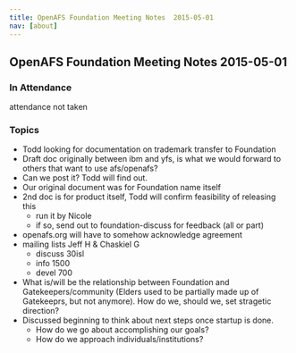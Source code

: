 ```yaml
---
title: OpenAFS Foundation Meeting Notes  2015-05-01
nav: [about]
---
```


## OpenAFS Foundation Meeting Notes  2015-05-01 ##

### In Attendance ###

attendance not taken

### Topics ###

* Todd looking for documentation on trademark transfer to Foundation
* Draft doc originally between ibm and yfs, is what we would forward to others that want to use afs/openafs?
* Can we post it? Todd will find out.
* Our original document was for Foundation name itself
* 2nd doc is for product itself, Todd will confirm feasibility of releasing this
  * run it by Nicole
  * if so, send out to foundation-discuss for feedback (all or part)
* openafs.org will have to somehow acknowledge agreement
* mailing lists Jeff H & Chaskiel G
  * discuss 30isl
  * info 1500
  * devel 700
* What is/will be the relationship between Foundation and Gatekeepers/community (Elders used to be partially made up of
Gatekeeprs, but not anymore). How do we, should we, set stragetic direction?
* Discussed beginning to think about next steps once startup is done.
  * How do we go about accomplishing our goals?
  * How do we approach individuals/institutions?
